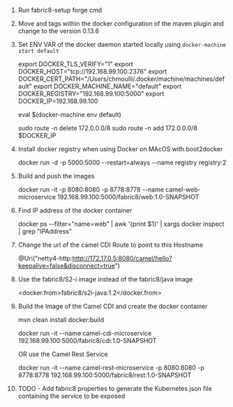 1) Run fabric8-setup forge cmd
2) Move <name> and <from> tags within the docker configuration of the maven plugin and change to the version 0.13.6
3) Set ENV VAR of the docker daemon started locally using `docker-machine start default`

    export DOCKER_TLS_VERIFY="1"
    export DOCKER_HOST="tcp://192.168.99.100:2376"
    export DOCKER_CERT_PATH="/Users/chmoulli/.docker/machine/machines/default"
    export DOCKER_MACHINE_NAME="default"
    export DOCKER_REGISTRY="192.168.99.100:5000"
    export DOCKER_IP=192.168.99.100

    eval $(docker-machine env default)

    sudo route -n delete 172.0.0.0/8
    sudo route -n add 172.0.0.0/8 $DOCKER_IP

4) Install docker registry when using Docker on MAcOS with boot2docker

    docker run -d -p 5000:5000 --restart=always --name registry registry:2

5) Build and push the images

    docker run -it -p 8080:8080 -p 8778:8778 --name camel-web-microservice 192.168.99.100:5000/fabric8/web:1.0-SNAPSHOT

6) Find IP address of the docker container

    docker ps --filter="name=web" | awk '{print $1}' | xargs docker inspect | grep "IPAddress"

7)  Change the url of the camel CDI Route to point to this Hostname

    @Uri("netty4-http:http://172.17.0.5:8080/camel/hello?keepalive=false&disconnect=true")

8) Use the fabric8/S2-i image instead of the fabric8/java image

    <docker.from>fabric8/s2i-java:1.2</docker.from>

8) Build the Image of the Camel CDI and create the docker container

    mvn clean install docker:build

    docker run -it --name camel-cdi-microservice 192.168.99.100:5000/fabric8/cdi:1.0-SNAPSHOT

    OR use the Camel Rest Service

    docker run -it --name camel-rest-microservice -p 8080:8080 -p 8778:8778 192.168.99.100:5000/fabric8/rest:1.0-SNAPSHOT

9) TODO - Add fabric8 properties to generate the Kubernetes json file containing the service to be exposed



